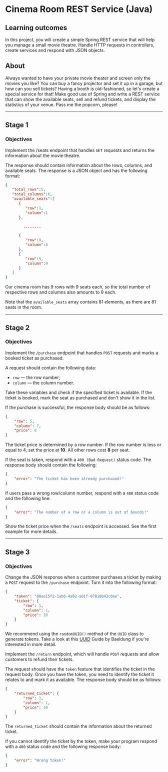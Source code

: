 # Cinema Room REST Service (Java) 
##  Learning outcomes
In this project, you will create a simple Spring REST service that will help you manage a small movie theatre. Handle HTTP requests in controllers, create services and respond with JSON objects.

## About
Always wanted to have your private movie theater and screen only the movies you like? You can buy a fancy projector and set it up in a garage, but how can you sell tickets? Having a booth is old-fashioned, so let's create a special service for that! Make good use of Spring and write a REST service that can show the available seats, sell and refund tickets, and display the statistics of your venue. Pass me the popcorn, please!

---

## Stage 1
### Objectives

Implement the /seats endpoint that handles `GET` requests and returns the information about the movie theatre.

The response should contain information about the rows, columns, and available seats. The response is a JSON object and has the following format:

``` json
{
   "total_rows":5,
   "total_columns":6,
   "available_seats":[
      {
         "row":1,
         "column":1
      },

        ........

      {
         "row":9,
         "column":8
      },
      {
         "row":9,
         "column":9
      }
   ]
}
```

Our cinema room has 9 rows with 9 seats each, so the total number of respective rows and columns also amounts to 9 each.

Note that the `available_seats` array contains 81 elements, as there are 81 seats in the room.

---

## Stage 2
### Objectives

Implement the `/purchase` endpoint that handles `POST` requests and marks a booked ticket as purchased.

A request should contain the following data:

- `row` — the row number;
- `column` — the column number.

Take these variables and check if the specified ticket is available. If the ticket is booked, mark the seat as purchased and don't show it in the list.

If the purchase is successful, the response body should be as follows:

```json
{
    "row": 5,
    "column": 7,
    "price": 8
}
```

The ticket price is determined by a row number. If the row number is less or equal to 4, set the price at **10**. All other rows cost **8** per seat.

If the seat is taken, respond with a `400 (Bad Request)` status code. The response body should contain the following:

```json
{
    "error": "The ticket has been already purchased!"
}
```

If users pass a wrong row/column number, respond with a `400` status code and the following line:

```json
{
    "error": "The number of a row or a column is out of bounds!"
}
```

Show the ticket price when the `/seats` endpoint is accessed. See the first example for more details.

---

## Stage 3
### Objectives

Change the JSON response when a customer purchases a ticket by making a `POST` request to the `/purchase` endpoint. Turn it into the following format:

```json
{
    "token": "00ae15f2-1ab6-4a02-a01f-07810b42c0ee",
    "ticket": {
        "row": 1,
        "column": 1,
        "price": 10
    }
}
```

We recommend using the `randomUUID()` method of the `UUID` class to generate tokens. Take a look at this [UUID](https://www.baeldung.com/java-uuid) Guide by Baeldung if you're interested in more detail.

Implement the `/return` endpoint, which will handle `POST` requests and allow customers to refund their tickets.

The request should have the `token` feature that identifies the ticket in the request body. Once you have the token, you need to identify the ticket it relates to and mark it as available. The response body should be as follows:

```json
{
    "returned_ticket": {
        "row": 1,
        "column": 1,
        "price": 10
    }
}
```

The `returned_ticket` should contain the information about the returned ticket.

If you cannot identify the ticket by the token, make your program respond with a `400` status code and the following response body:

```json
{
    "error": "Wrong token!"
}
```
